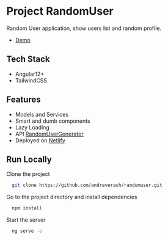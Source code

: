 
# Project RandomUser

Random User application, show users list and random profile.
- [Demo](https://comfy-brigadeiros-fcbbe3.netlify.app/home)

## Tech Stack

- Angular12+
- TailwindCSS

## Features

- Models and Services
- Smart and dumb components
- Lazy Loading
- API [RandomUserGenerator](https://randomuser.me/)
- Deployed on [Netlify](https://www.netlify.com/)

## Run Locally

Clone the project

```bash
  git clone https://github.com/andreverach/randomuser.git
```

Go to the project directory and install dependencies

```bash
  npm install
```

Start the server

```bash
  ng serve -o
```

